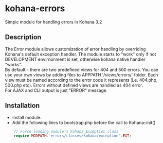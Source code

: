 kohana-errors
=============

Simple module for handling errors in Kohana 3.2

Description
-----------
The Error module allows customization of error handling by overriding Kohana's default exception handler. 
The module starts to "work" only if not DEVELOPMENT envirnonment is set, otherwise
kohana native handler "works".  
By default - there are two predefined views for 404 and 500 errors. You can use your own views by adding files
to APPPATH.'/views/errors/' folder. Each view must be named according to the error code it represents (i.e. 404.php,
500.php etc). Errors without defined views are handled as 404 error.  
For AJAX and CLI output is just "ERROR" message.

Installation
------------

* Install module.
* Add the following lines to bootstrap.php before the call to Kohana::init()

```php
    // Force loading module's Kohana_Exception class
    require MODPATH.'errors/classes/kohana/exception'.EXT;
```